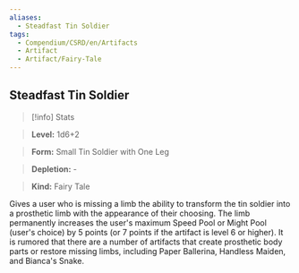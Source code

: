 ```yaml
---
aliases:
  - Steadfast Tin Soldier
tags:
  - Compendium/CSRD/en/Artifacts
  - Artifact
  - Artifact/Fairy-Tale
---
```

  
    
## Steadfast Tin Soldier    
>[!info] Stats    
> **Level:** 1d6+2    
> **Form:** Small Tin Soldier with One Leg    
> **Depletion:** -    
> **Kind:** Fairy Tale  
    
Gives a user who is missing a limb the ability to transform the tin soldier into a prosthetic limb with the appearance of their choosing. The limb permanently increases the user's maximum Speed Pool or Might Pool (user's choice) by 5 points (or 7 points if the artifact is level 6 or higher). It is rumored that there are a number of artifacts that create prosthetic body parts or restore missing limbs, including Paper Ballerina, Handless Maiden, and Bianca's Snake.